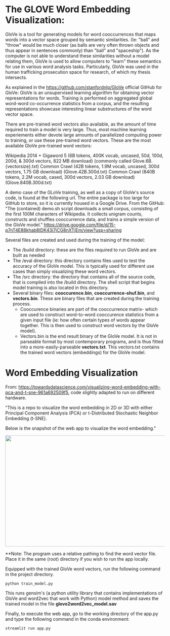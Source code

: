 # The GLOVE Word Embedding Visualization:

GloVe is a tool for generating models for word cooccurrences that maps words into a vector space grouped by semantic similarities. (Ie: "ball" and "throw" would be much closer (as balls are very often thrown objects and thus appear in sentences commonly) than "ball" and "spaceship"). As the computer is not able to understand these similarities without a model relating them, GloVe is used to allow computers to "learn" these semantics for use in various word analysis tasks. Particularly, GloVe was used in the human trafficking prosecution space for research, of which my thesis intersects.

As explained in the https://github.com/stanfordnlp/GloVe official GitHub for GloVe: GloVe is an unsupervised learning algorithm for obtaining vector representations for words. Training is performed on aggregated global word-word co-occurrence statistics from a corpus, and the resulting representations showcase interesting linear substructures of the word vector space. 

There are pre-trained word vectors also available, as the amount of time required to train a model is very large. Thus, most machine learning experiements either devote large amounts of parallelized computing power to training, or use these pre-trained word vectors. These are the most available GloVe pre-trained word vectors:

Wikipedia 2014 + Gigaword 5 (6B tokens, 400K vocab, uncased, 50d, 100d, 200d, & 300d vectors, 822 MB download) (commonly called Glove.6B.{vectorsize}.txt)
Common Crawl (42B tokens, 1.9M vocab, uncased, 300d vectors, 1.75 GB download) (Glove.42B.300d.txt)
Common Crawl (840B tokens, 2.2M vocab, cased, 300d vectors, 2.03 GB download) (Glove.840B.300d.txt)

A demo case of the GLoVe training, as well as a copy of GloVe's source code, is found at the following url. The entire package is too large for GitHub to store, so it is currently housed in a Google Drive. From the GitHub: "The (contained) demo.sh script downloads a small corpus, consisting of the first 100M characters of Wikipedia. It collects unigram counts, constructs and shuffles cooccurrence data, and trains a simple version of the GloVe model." 
https://drive.google.com/file/d/15-p7nT4E88khab8IDK43i7jCG8nXTjEm/view?usp=sharing

Several files are created and used during the training of the model:

- The /build directory: these are the files required to run GloVe and are built as needed
- The /eval directory: this directory contains files used to test the accuracy of the GloVe model. This is typically used for different use cases than simply visualizing these word vectors.
- The /src directory: the directory that contains all of the source code, that is compiled into the /build directory. The shell script that begins model training is also located in this directory.
- Several binary files: **cooccurence.bin**, **cooccurrence-shuf.bin**, and **vectors.bin**. These are binary files that are created during the training process.
  - Cooccurence binaries are part of the cooccurrence matrix- which are used to construct word-to-word cooccurence statistics from a given input file (ie: how often certain types of words appear together. This is then used to construct word vectors by the GloVe model).
  - Vectors.bin is the end result binary of the GloVe model. It is not in parseable format by most contemporary programs, and is thus fitted into a more-easily-parseable **vectors.txt**. This vectors.txt contains the trained word vectors (embeddings) for the GloVe model.


# Word Embedding Visualization

From: https://towardsdatascience.com/visualizing-word-embedding-with-pca-and-t-sne-961a692509f5, code slightly adapted to run on different hardware.

"This is a repo to visualize the word embedding in 2D or 3D with either Principal Component Analysis (PCA) or t-Distributed Stochastic Neighbor Embedding (t-SNE).

Below is the snapshot of the web app to visualize the word embedding."

<p align="center">
  <img width="700" height="350" src=https://github.com/marcellusruben/Word_Embedding_Visualization/blob/master/word_embedding_gif.gif>
</p>

**Note: The program uses a relative pathing to find the word vector file. Place it in the same (root) directory if you wish to run the app locally.

Equipped with the trained GloVe word vectors, run the following command in the project directory.

```
python train_model.py
```

This runs gensim's (a python utility library that contains implementations of GloVe and word2vec that work with Python) model method and saves the trained model in the file **glove2word2vec_model.sav**

Finally, to execute the web app, go to the working directory of the app.py and type the following command in the conda environment:
```
streamlit run app.py
```
